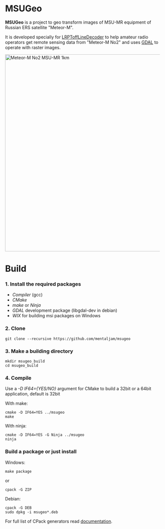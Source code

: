 # MSUGeo #

**MSUGeo** is a project to geo transform images of MSU-MR equipment of Russian ERS satellite "Meteor-M".

It is developed specially for [LRPToffLineDecoder](http://meteor.robonuka.ru/for-experts/lrpt-analizer-2015/) to help amateur radio operators get remote sensing data from "Meteor-M No2" and uses [GDAL](http://www.gdal.org/) to operate with raster images.

<img src="http://meteor.robonuka.ru/wp-content/uploads/2015/03/21082014_UTM37_ArcGis.jpg" alt="Meteor-M No2 MSU-MR 1km" style="width: 640px;"/>

# Build #

### 1. Install the required packages ###

- *Compiler* (gcc)
- *CMake*
- *make* or *Ninja*
- *GDAL* development package (libgdal-dev in debian)
- *WIX* for building msi packages on Windows

### 2. Clone ###

    git clone --recursive https://github.com/mentaljam/msugeo

### 3. Make a building directory ###

    mkdir msugeo_build
    cd msugeo_build

### 4. Compile

Use a *-D IF64={YES/NO}* argument for CMake to build a 32bit or a 64bit application, default is 32bit

With make:

    cmake -D IF64=YES ../msugeo
    make

With ninja:

    cmake -D IF64=YES -G Ninja ../msugeo
    ninja
    
### Build a package or just install ###

Windows:

    make package

or

    cpack -G ZIP

Debian:

    cpack -G DEB
    sudo dpkg -i msugeo*.deb

For full list of CPack generators read [documentation](http://www.cmake.org/Wiki/CMake:CPackPackageGenerators).
